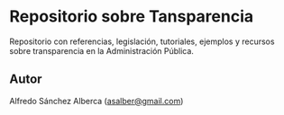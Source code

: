# Repositorio sobre Tansparencia

Repositorio con referencias, legislación, tutoriales, ejemplos y recursos sobre transparencia en la Administración Pública.

## Autor
Alfredo Sánchez Alberca (asalber@gmail.com)

